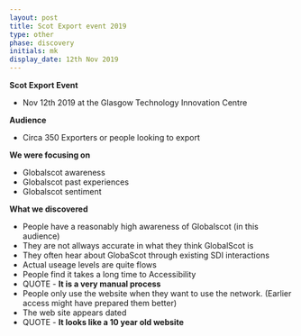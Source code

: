 ```yaml
---
layout: post
title: Scot Export event 2019
type: other
phase: discovery
initials: mk
display_date: 12th Nov 2019
---
```


**Scot Export Event**
- Nov 12th 2019 at the Glasgow Technology Innovation Centre

**Audience**
- Circa 350 Exporters or people looking to export

**We were focusing on**
- Globalscot awareness
- Globalscot past experiences
- Globalscot sentiment

**What we discovered**
- People have a reasonably high awareness of Globalscot (in this audience)
- They are not allways accurate in what they think GlobalScot is
- They often hear about GlobaScot through existing SDI interactions
- Actual useage levels are quite flows
- People find it takes a long time to Accessibility
- QUOTE -  **It is a very manual process**
- People only use the website when they want to use the network. (Earlier access might have prepared them better)
- The web site appears dated
- QUOTE -  **It looks like a 10 year old website**

<!--more-->
